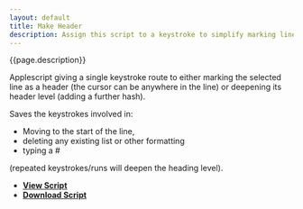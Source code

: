 ```yaml
---
layout: default
title: Make Header
description: Assign this script to a keystroke to simplify marking lines as headers
---
```


{{page.description}}

Applescript giving a single keystroke route to either marking the selected line as a header (the cursor can be anywhere in the line) or deepening its header level (adding a further hash).

Saves the keystrokes involved in:

- Moving to the start of the line,
- deleting any existing list or other formatting
- typing a #

(repeated keystrokes/runs will deepen the heading level). 

- [**View Script**](https://gist.github.com/gists/4087248)
- [**Download Script**](https://gist.github.com/gists/4087248/download)